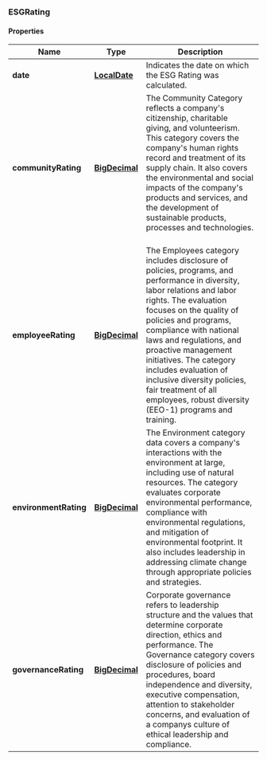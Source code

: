 
[//]: # (CLASS:ESGRating)

[//]: # (KIND:object)

### ESGRating

#### Properties

[//]: # (START_DEFINITION)

Name | Type | Description
------------ | ------------- | -------------
**date** | [**LocalDate**](LocalDate.md) | Indicates the date on which the ESG Rating was calculated. &nbsp;
**communityRating** | [**BigDecimal**](BigDecimal.md) | The Community Category reflects a company&#39;s citizenship, charitable giving, and volunteerism. This category covers the company&#39;s human rights record and treatment of its supply chain. It also covers the environmental and social impacts of the company&#39;s products and services, and the development of sustainable products, processes and technologies. &nbsp;
**employeeRating** | [**BigDecimal**](BigDecimal.md) | The Employees category includes disclosure of policies, programs, and performance in diversity, labor relations and labor rights. The evaluation focuses on the quality of policies and programs, compliance with national laws and regulations, and proactive management initiatives. The category includes evaluation of inclusive diversity policies, fair treatment of all employees, robust diversity (EEO-1) programs and training. &nbsp;
**environmentRating** | [**BigDecimal**](BigDecimal.md) | The Environment category data covers a company&#39;s interactions with the environment at large, including use of natural resources. The category evaluates corporate environmental performance, compliance with environmental regulations, and mitigation of environmental footprint. It also includes leadership in addressing climate change through appropriate policies and strategies. &nbsp;
**governanceRating** | [**BigDecimal**](BigDecimal.md) | Corporate governance refers to leadership structure and the values that determine corporate direction, ethics and performance. The Governance category covers disclosure of policies and procedures, board independence and diversity, executive compensation, attention to stakeholder concerns, and evaluation of a companys culture of ethical leadership and compliance. &nbsp;

[//]: # (END_DEFINITION)


[//]: # (CONTAINED_CLASS:LocalDate)


[//]: # (CONTAINED_CLASS:BigDecimal)


[//]: # (CONTAINED_CLASS:BigDecimal)


[//]: # (CONTAINED_CLASS:BigDecimal)


[//]: # (CONTAINED_CLASS:BigDecimal)





